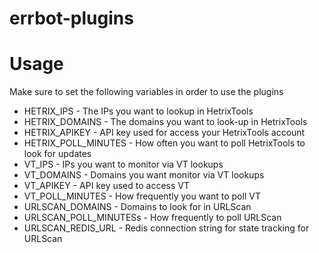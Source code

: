 # errbot-plugins

# Usage
Make sure to set the following variables in order to use the plugins
* HETRIX_IPS - The IPs you want to lookup in HetrixTools
* HETRIX_DOMAINS - The domains you want to look-up in HetrixTools
* HETRIX_APIKEY - API key used for access your HetrixTools account
* HETRIX_POLL_MINUTES - How often you want to poll HetrixTools to look for updates
* VT_IPS - IPs you want to monitor via VT lookups
* VT_DOMAINS - Domains you want monitor via VT lookups
* VT_APIKEY - API key used to access VT
* VT_POLL_MINUTES - How frequently you want to poll VT
* URLSCAN_DOMAINS - Domains to look for in URLScan
* URLSCAN_POLL_MINUTESs - How frequently to poll URLScan
* URLSCAN_REDIS_URL - Redis connection string for state tracking for URLScan
